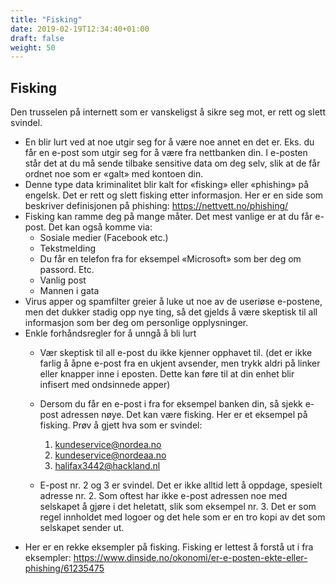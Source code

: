 ```yaml
---
title: "Fisking"
date: 2019-02-19T12:34:40+01:00
draft: false
weight: 50
---
```

## Fisking

Den trusselen på internett som er vanskeligst å sikre seg mot, er rett og slett svindel.

- En blir lurt ved at noe utgir seg for å være noe annet en det er. Eks. du får en e-post som utgir seg for å være fra nettbanken din. I e-posten står det at du må sende tilbake sensitive data om deg selv, slik at de får ordnet noe som er «galt» med kontoen din.
- Denne type data kriminalitet blir kalt for «fisking» eller «phishing» på engelsk. Det er rett og slett fisking etter informasjon. Her er en side som beskriver definisjonen på phishing: https://nettvett.no/phishing/
- Fisking kan ramme deg på mange måter. Det mest vanlige er at du får e-post. Det kan også komme via:
  - Sosiale medier (Facebook etc.)
  - Tekstmelding
  - Du får en telefon fra for eksempel «Microsoft» som ber deg om passord. Etc.
  - Vanlig post
  - Mannen i gata
- Virus apper og spamfilter greier å luke ut noe av de useriøse e-postene, men det dukker stadig opp nye ting, så det gjelds å være skeptisk til all informasjon som ber deg om personlige opplysninger.
- Enkle forhåndsregler for å unngå å bli lurt
  - Vær skeptisk til all e-post du ikke kjenner opphavet til. (det er ikke farlig å åpne e-post fra en ukjent avsender, men trykk aldri på linker eller knapper inne i eposten. Dette kan føre til at din enhet blir infisert med ondsinnede apper)
  - Dersom du får en e-post i fra for eksempel banken din, så sjekk e-post adressen nøye. Det kan være fisking. Her er et eksempel på fisking. Prøv å gjett hva som er svindel:

      1. kundeservice@nordea.no
      2. kundeservice@nordeaa.no
      3. halifax3442@hackland.nl
  - E-post nr. 2 og 3 er svindel. Det er ikke alltid lett å oppdage, spesielt adresse nr. 2. Som oftest har ikke e-post adressen noe med selskapet å gjøre i det heletatt, slik som eksempel nr. 3. Det er som regel innholdet med logoer og det hele som er en tro kopi av det som selskapet sender ut.
- Her er en rekke eksempler på fisking. Fisking er lettest å forstå ut i fra eksempler: 
https://www.dinside.no/okonomi/er-e-posten-ekte-eller-phishing/61235475